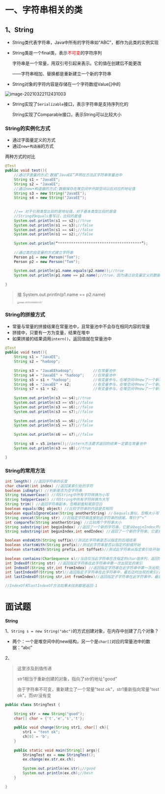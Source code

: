 # 一、字符串相关的类



## 1、String

- String类代表字符串，Java中所有的字符串如“ABC”，都作为此类的实例实现

- String类是一个final类，表示<font color='red'>不可变</font>的字符序列

  字符串是一个常量，用双引号引起来表示。它的值在创建后不能更改

  ——字符串相加、替换都是重新建立一个新的字符串

- String对象的字符内容是存储在一个字符数组Value[]中的

![image-20210322112431003](D:\ForLife\Learning\JavaLearning\CommonClass.assets\image-20210322112431003.png)

- String实现了`Serializable`接口，表示字符串是支持序列化的

  String实现了Comparable接口，表示String可以比较大小



### String的实例化方式

- 通过字面量定义的方式
- 通过`new+构造器`的方式



两种方式的对比

```java
@Test
public void test(){
    //通过字面量的方式:数据“JavaEE”声明在方法区字符串常量池中
    String s1 = "JavaEE";
    String s2 = "JavaEE";
    //通过new+构造器的方式:数据保存在堆空间中开辟空间以后对应的地址值
    String s3 = new String("JavaEE");
    String s4 = new String("JavaEE");
    
    
    //== 对于引用类型比较的是地址值，对于基本类型比较的是值
    //String的equals重写过，比较的是值
    System.out.println(s1 == s2);//true
    System.out.println(s1 == s3);//false
    System.out.println(s1 == s4);//false
    System.out.println(s1 == s2);//false
    
    System.out.println(“**************************************”);
    
    //通过类的自变量的方式建立字符串
    Person p1 = new Person("Tom");
    Person p2 = new Person("Tom");
    
    System.out.println(p1.name.equals(p2.name));//true
    System.out.println(p1.name == p2.name);//true，因为通过自变量定义的数据都在常量池中
    
}
```

> 接 System.out.println(p1.name == p2.name)
>
> <img src="D:\ForLife\Learning\JavaLearning\CommonClass.assets\image-20210326160822257.png" alt="image-20210326160822257" style="zoom: 40%;" />





### String的拼接方式

- 常量与常量的拼接结果在常量池中，且常量池中不会存在相同内容的常量
- 拼接中，只要有一方为变量，结果在堆中
- 如果拼接的结果调用`intern()`，返回值就在常量池中

```java
@Test
public void test(){
    String s1 = "JavaEE";
    String s2 = "hadoop";
    
    String s3 = "JavaEEhadoop";  		//在常量池中
    String s4 = "JavaEE" + "hadoop";	//在常量池中
    String s5 = s1 + "hadoop";   		//有变量参与，在堆空间中new了一个新对象
    String s6 = "JavaEE" + s2;	 		//有变量参与，在堆空间中new了一个新对象
    String s7 = s1 + s2;		 		//有变量参与，在堆空间中new了一个新对象
    
    System.out.println(s3 == s4);//true
    System.out.println(s3 == s5);//false
    System.out.println(s3 == s6);//false
    System.out.println(s3 == s7);//false
    
    System.out.println(s5 == s6);//false
    System.out.println(s5 == s7);//false
    
    System.out.println(s6 == s7);//false
    
    String s8 = s5.intern();//intern方法要求返回的结果一定要在常量池中
    System.out.println(s3 == s8);//true
    
}
```





### String的常用方法

```java
int length() //返回字符串的长度
char charAt(int index) //返回某索引处的字符
boolean isEmpty() //判断是否为空字符串
String toLowerCase() //将String中所有字符转换为小写
String toUpperCase() //将String中所有字符转换为大写
String trim() //返回字符串副本，忽略前面和尾部空白
boolean equals(Obj object) //比较字符串的内容是否相同
boolean equalsIgnoreCase(String anotherString) //与equals类似，忽略大小写
String concat(String str) //将指定字符串连接到此字符串的结尾。等价于“+”
int compareTo(String anotherString) //比较两个字符串大小
String substring(int beginIndex) //返回了一个新的字符串，它是从beginIndex开始截取到最后一个的字符串
String substring(int beginIndex,int endIndex) //返回了一个新的字符串，它是从beginIndex开始截取到endIndex(不包含)的一个字符串
```



```java
boolean endsWith(String suffix)//测试此字符串是否以指定的后缀结束
boolean startsWith(String prefix)//测试此字符串是否以指定的前缀开始
boolean startsWith(String prefix,int toffset)//测试此字符串从指定索引处开始的子字符串，是否以指定的前缀开始
    
boolean contains(CharSequence s)//当且仅当此字符串包含指定的char值序列，返回true
int IndexOf(String str) //返回指定字符串在此字符串中第一次出现处的索引
int IndexOf(String str,int fromIndex) //返回指定字符串在此字符串中第一次出现处的索引,从指定索引开始
int lastIndexOf(String str)//返回指定子字符串在此字符串中，最右边时出现的索引//即从后往前找，返回的索引还是从左往右的
int lastIndexOf(String str,int fromIndex)//返回指定子字符串在此字符串中，最后一次出现时的索引，从指定索引处反向搜索

//IndexOf和lastIndexOf方法如果未找到都是返回-1
```









































































# 面试题



**String**



1、`String s = new String("abc")`的方式创建对象，在内存中创建了几个对象？

- 两个：一个是堆空间中的new结构，另一个是`char[]`对应的常量池中的数据：“abc”



2、

> 这里涉及到值传递
>
> str1相当于重新创建的对象，指向了str的地址"good"
>
> 由于字符串不可变，重新建立了一个常量"test ok"，str1重新指向常量"test ok"。而str没有变

```java
public class StringTest {
    
    String str = new String("good");
    char[] char = {'t','e','s','t'};
    
    public void change(String str1, char[] ch){
        str1 = "test ok";
        ch[0] = 'b';
    }
    
    public static void main(String[] args){
        StringTest ex = new StringTest();
        ex.change(ex.str,ex.ch);
        
        System.out.println(ex.str);//good
        System.out.println(ex.ch);//best
    }
    
}
```

